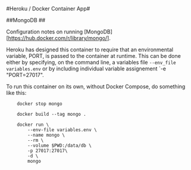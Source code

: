 #Heroku / Docker Container App#

##MongoDB ##

Configuration notes on running [MongoDB][https://hub.docker.com/r/library/mongo/].

Heroku has designed this container to require that an environmental variable, PORT, is passed to the container at runtime.  This can be done either by specifying, on the command line, a variables file `--env_file variables.env` or by including individual variable assignement `-e "PORT=27017".


To run this container on its own, without Docker Compose, do something like this:


```console
	docker stop mongo 

	docker build --tag mongo .

	docker run \
		--env-file variables.env \
		--name mongo \
		--rm \
		--volume $PWD:/data/db \
		-p 27017:27017\
		-d \
		mongo
```
